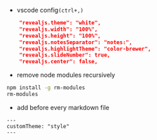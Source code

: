 * vscode config`(ctrl+,)`
```json
    "revealjs.theme": "white",
    "revealjs.width": "100%",
    "revealjs.height": "100%",
    "revealjs.notesSeparator": "notes:",
    "revealjs.highlightTheme": "color-brewer",
    "revealjs.slideNumber": true,
    "revealjs.center": false,
```
* remove node modules recursively
```bash
npm install -g rm-modules
rm-modules
```
* add before every markdown file
```config
---
customTheme: "style"
---
```